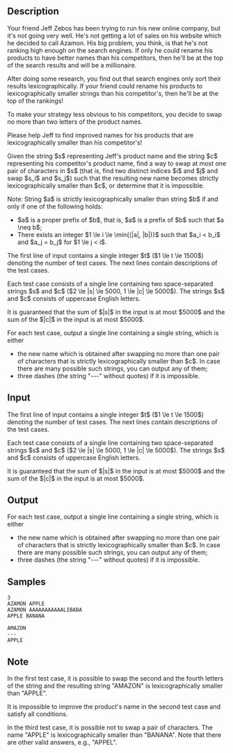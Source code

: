 ## Description

<div><p>Your friend Jeff Zebos has been trying to run his new online company, but it's not going very well. He's not getting a lot of sales on his website which he decided to call <span class="tex-font-style-bf">Azamon</span>. His big problem, you think, is that he's not ranking high enough on the search engines. If only he could rename his products to have better names than his competitors, then he'll be at the top of the search results and will be a millionaire.</p><p>After doing some research, you find out that search engines only sort their results lexicographically. If your friend could rename his products to lexicographically smaller strings than his competitor's, then he'll be at the top of the rankings!</p><p>To make your strategy less obvious to his competitors, you decide to swap no more than two letters of the product names.</p><p>Please help Jeff to find improved names for his products that are lexicographically smaller than his competitor's!</p><p>Given the string $s$ representing Jeff's product name and the string $c$ representing his competitor's product name, find a way to swap <span class="tex-font-style-bf">at most one pair</span> of characters in $s$ (that is, find two distinct indices $i$ and $j$ and swap $s_i$ and $s_j$) such that the resulting new name becomes strictly lexicographically smaller than $c$, or determine that it is impossible.</p><p><span class="tex-font-style-bf">Note:</span> String $a$ is <span class="tex-font-style-underline">strictly lexicographically smaller</span> than string $b$ if and only if one of the following holds:</p><ul> <li> $a$ is a <span class="tex-font-style-underline">proper prefix</span> of $b$, that is, $a$ is a <span class="tex-font-style-underline">prefix</span> of $b$ such that $a \neq b$; </li><li> There exists an integer $1 \le i \le \min{(|a|, |b|)}$ such that $a_i &lt; b_i$ and $a_j = b_j$ for $1 \le j &lt; i$. </li></ul></div><div class="input-specification"><p>The first line of input contains a single integer $t$ ($1 \le t \le 1500$) denoting the number of test cases. The next lines contain descriptions of the test cases.</p><p>Each test case consists of a single line containing two space-separated strings $s$ and $c$ ($2 \le |s| \le 5000, 1 \le |c| \le 5000$). The strings $s$ and $c$ consists of uppercase English letters.</p><p>It is guaranteed that the sum of $|s|$ in the input is at most $5000$ and the sum of the $|c|$ in the input is at most $5000$.</p></div><div class="output-specification"><p>For each test case, output a single line containing a single string, which is either</p><ul> <li> the new name which is obtained after swapping no more than one pair of characters that is strictly lexicographically smaller than $c$. In case there are many possible such strings, you can output any of them; </li><li> three dashes (the string "<span class="tex-font-style-tt">---</span>" without quotes) if it is impossible. </li></ul></div>

## Input

<p>The first line of input contains a single integer $t$ ($1 \le t \le 1500$) denoting the number of test cases. The next lines contain descriptions of the test cases.</p><p>Each test case consists of a single line containing two space-separated strings $s$ and $c$ ($2 \le |s| \le 5000, 1 \le |c| \le 5000$). The strings $s$ and $c$ consists of uppercase English letters.</p><p>It is guaranteed that the sum of $|s|$ in the input is at most $5000$ and the sum of the $|c|$ in the input is at most $5000$.</p>

## Output

<p>For each test case, output a single line containing a single string, which is either</p><ul> <li> the new name which is obtained after swapping no more than one pair of characters that is strictly lexicographically smaller than $c$. In case there are many possible such strings, you can output any of them; </li><li> three dashes (the string "<span class="tex-font-style-tt">---</span>" without quotes) if it is impossible. </li></ul>

## Samples

```input1
3
AZAMON APPLE
AZAMON AAAAAAAAAAALIBABA
APPLE BANANA
```

```output1
AMAZON
---
APPLE
```




## Note

<p>In the first test case, it is possible to swap the second and the fourth letters of the string and the resulting string "<span class="tex-font-style-tt">AMAZON</span>" is lexicographically smaller than "<span class="tex-font-style-tt">APPLE</span>".</p><p>It is impossible to improve the product's name in the second test case and satisfy all conditions.</p><p>In the third test case, it is possible not to swap a pair of characters. The name "<span class="tex-font-style-tt">APPLE</span>" is lexicographically smaller than "<span class="tex-font-style-tt">BANANA</span>". Note that there are other valid answers, e.g., "<span class="tex-font-style-tt">APPEL</span>". </p>
